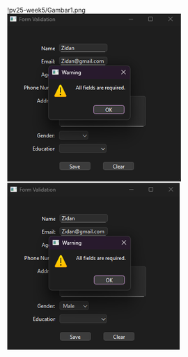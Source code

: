 !pv25-week5/Gambar1.png
![Screenshot tampilan form](pv25-week5/Gambar2.png)
![Screenshot tampilan form](pv25-week5/Gambar3.png)



